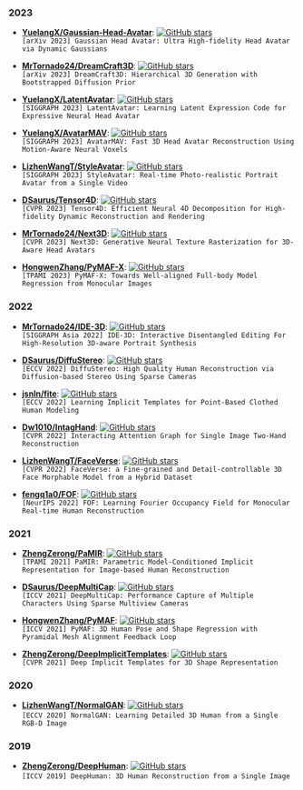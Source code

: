 
### 2023

+ **[YuelangX/Gaussian-Head-Avatar](https://github.com/YuelangX/Gaussian-Head-Avatar)**: [![GitHub stars](https://img.shields.io/github/stars/YuelangX/Gaussian-Head-Avatar.svg?style=social&label=Star)](https://github.com/YuelangX/Gaussian-Head-Avatar)\
 ``[arXiv 2023] Gaussian Head Avatar: Ultra High-fidelity Head Avatar via Dynamic Gaussians``

+ **[MrTornado24/DreamCraft3D](https://github.com/deepseek-ai/DreamCraft3D)**: [![GitHub stars](https://img.shields.io/github/stars/deepseek-ai/DreamCraft3D.svg?style=social&label=Star)](https://github.com/deepseek-ai/DreamCraft3D)\
 ``[arXiv 2023] DreamCraft3D: Hierarchical 3D Generation with Bootstrapped Diffusion Prior``

+ **[YuelangX/LatentAvatar](https://github.com/YuelangX/LatentAvatar)**: [![GitHub stars](https://img.shields.io/github/stars/YuelangX/LatentAvatar.svg?style=social&label=Star)](https://github.com/YuelangX/LatentAvatar)\
 ``[SIGGRAPH 2023] LatentAvatar: Learning Latent Expression Code for Expressive Neural Head Avatar``

+ **[YuelangX/AvatarMAV](https://github.com/YuelangX/AvatarMAV)**: [![GitHub stars](https://img.shields.io/github/stars/YuelangX/AvatarMAV.svg?style=social&label=Star)](https://github.com/YuelangX/AvatarMAV)\
 ``[SIGGRAPH 2023] AvatarMAV: Fast 3D Head Avatar Reconstruction Using Motion-Aware Neural Voxels``

+ **[LizhenWangT/StyleAvatar](https://github.com/LizhenWangT/StyleAvatar)**: [![GitHub stars](https://img.shields.io/github/stars/LizhenWangT/StyleAvatar.svg?style=social&label=Star)](https://github.com/LizhenWangT/StyleAvatar)\
 ``[SIGGRAPH 2023] StyleAvatar: Real-time Photo-realistic Portrait Avatar from a Single Video``

+ **[DSaurus/Tensor4D](https://github.com/DSaurus/Tensor4D)**: [![GitHub stars](https://img.shields.io/github/stars/DSaurus/Tensor4D.svg?style=social&label=Star)](https://github.com/DSaurus/Tensor4D)\
 ``[CVPR 2023] Tensor4D: Efficient Neural 4D Decomposition for High-fidelity Dynamic Reconstruction and Rendering``

+ **[MrTornado24/Next3D](https://github.com/MrTornado24/Next3D)**: [![GitHub stars](https://img.shields.io/github/stars/MrTornado24/Next3D.svg?style=social&label=Star)](https://github.com/MrTornado24/Next3D)\
 ``[CVPR 2023] Next3D: Generative Neural Texture Rasterization for 3D-Aware Head Avatars``

+ **[HongwenZhang/PyMAF-X](https://github.com/HongwenZhang/PyMAF-X)**: [![GitHub stars](https://img.shields.io/github/stars/HongwenZhang/PyMAF-X.svg?style=social&label=Star)](https://github.com/HongwenZhang/PyMAF-X)\
 ``[TPAMI 2023] PyMAF-X: Towards Well-aligned Full-body Model Regression from Monocular Images``

### 2022

+ **[MrTornado24/IDE-3D](https://github.com/MrTornado24/IDE-3D)**: [![GitHub stars](https://img.shields.io/github/stars/MrTornado24/IDE-3D.svg?style=social&label=Star)](https://github.com/MrTornado24/IDE-3D)\
 ``[SIGGRAPH Asia 2022] IDE-3D: Interactive Disentangled Editing For High-Resolution 3D-aware Portrait Synthesis``

+ **[DSaurus/DiffuStereo](https://github.com/DSaurus/DiffuStereo)**: [![GitHub stars](https://img.shields.io/github/stars/DSaurus/DiffuStereo.svg?style=social&label=Star)](https://github.com/DSaurus/DiffuStereo)\
 ``[ECCV 2022] DiffuStereo: High Quality Human Reconstruction via Diffusion-based Stereo Using Sparse Cameras``

+ **[jsnln/fite](https://github.com/jsnln/fite)**: [![GitHub stars](https://img.shields.io/github/stars/jsnln/fite.svg?style=social&label=Star)](https://github.com/jsnln/fite)\
 ``[ECCV 2022] Learning Implicit Templates for Point-Based Clothed Human Modeling``

+ **[Dw1010/IntagHand](https://github.com/Dw1010/IntagHand)**: [![GitHub stars](https://img.shields.io/github/stars/Dw1010/IntagHand.svg?style=social&label=Star)](https://github.com/Dw1010/IntagHand)\
 ``[CVPR 2022] Interacting Attention Graph for Single Image Two-Hand Reconstruction``

+ **[LizhenWangT/FaceVerse](https://github.com/LizhenWangT/FaceVerse)**: [![GitHub stars](https://img.shields.io/github/stars/LizhenWangT/FaceVerse.svg?style=social&label=Star)](https://github.com/LizhenWangT/FaceVerse)\
 ``[CVPR 2022] FaceVerse: a Fine-grained and Detail-controllable 3D Face Morphable Model from a Hybrid Dataset``

+ **[fengq1a0/FOF](https://github.com/fengq1a0/FOF)**: [![GitHub stars](https://img.shields.io/github/stars/fengq1a0/FOF.svg?style=social&label=Star)](https://github.com/fengq1a0/FOF)\
 ``[NeurIPS 2022] FOF: Learning Fourier Occupancy Field for Monocular Real-time Human Reconstruction``


### 2021

+ **[ZhengZerong/PaMIR](https://github.com/ZhengZerong/PaMIR)**: [![GitHub stars](https://img.shields.io/github/stars/ZhengZerong/PaMIR.svg?style=social&label=Star)](https://github.com/ZhengZerong/PaMIR)\
 ``[TPAMI 2021] PaMIR: Parametric Model-Conditioned Implicit Representation for Image-based Human Reconstruction``

+ **[DSaurus/DeepMultiCap](https://github.com/DSaurus/DeepMultiCap)**: [![GitHub stars](https://img.shields.io/github/stars/DSaurus/DeepMultiCap.svg?style=social&label=Star)](https://github.com/DSaurus/DeepMultiCap)\
 ``[ICCV 2021] DeepMultiCap: Performance Capture of Multiple Characters Using Sparse Multiview Cameras``

+ **[HongwenZhang/PyMAF](https://github.com/HongwenZhang/PyMAF)**: [![GitHub stars](https://img.shields.io/github/stars/HongwenZhang/PyMAF.svg?style=social&label=Star)](https://github.com/HongwenZhang/PyMAF)\
 ``[ICCV 2021] PyMAF: 3D Human Pose and Shape Regression with Pyramidal Mesh Alignment Feedback Loop``

+ **[ZhengZerong/DeepImplicitTemplates](https://github.com/ZhengZerong/DeepImplicitTemplates)**: [![GitHub stars](https://img.shields.io/github/stars/ZhengZerong/DeepImplicitTemplates.svg?style=social&label=Star)](https://github.com/ZhengZerong/DeepImplicitTemplates)\
 ``[CVPR 2021] Deep Implicit Templates for 3D Shape Representation``

### 2020

+ **[LizhenWangT/NormalGAN](https://github.com/LizhenWangT/NormalGAN)**: [![GitHub stars](https://img.shields.io/github/stars/LizhenWangT/NormalGAN.svg?style=social&label=Star)](https://github.com/LizhenWangT/NormalGAN)\
 ``[ECCV 2020] NormalGAN: Learning Detailed 3D Human from a Single RGB-D Image``

### 2019

+ **[ZhengZerong/DeepHuman](https://github.com/ZhengZerong/DeepHuman)**: [![GitHub stars](https://img.shields.io/github/stars/ZhengZerong/DeepHuman.svg?style=social&label=Star)](https://github.com/ZhengZerong/DeepHuman)\
 ``[ICCV 2019] DeepHuman: 3D Human Reconstruction from a Single Image``
